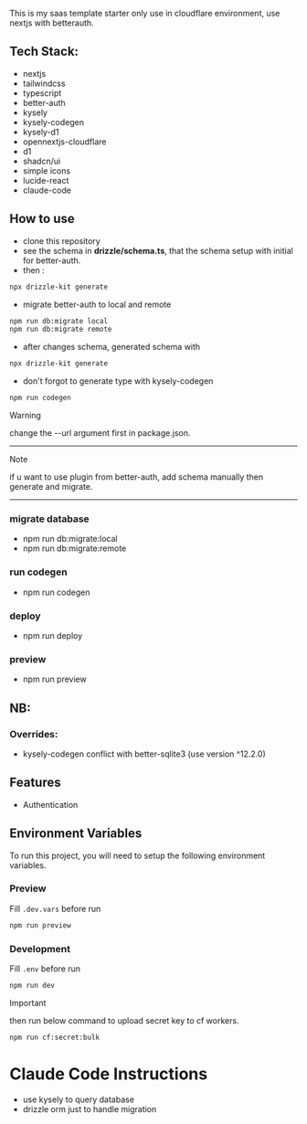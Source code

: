 This is my saas template starter only use in cloudflare environment, use nextjs with betterauth. 

## Tech Stack:
- nextjs
- tailwindcss
- typescript
- better-auth
- kysely
- kysely-codegen
- kysely-d1
- opennextjs-cloudflare
- d1
- shadcn/ui
- simple icons
- lucide-react
- claude-code

## How to use
- clone this repository
- see the schema in **drizzle/schema.ts**, that the schema setup with initial for better-auth.
- then :
```bash
npx drizzle-kit generate
```
- migrate better-auth to local and remote
``` bash
npm run db:migrate local
npm run db:migrate remote
```
- after changes schema, generated schema with
```bash
npx drizzle-kit generate
```
- don't forgot to generate type with kysely-codegen
```bash
npm run codegen
```
> [!WARNING] 
> change the --url argument first in package.json.

--- 

> [!NOTE] 
> if u want to use plugin from better-auth, add schema manually then generate and migrate.

---

### migrate database
- npm run db:migrate:local
- npm run db:migrate:remote

### run codegen
- npm run codegen

### deploy
- npm run deploy

### preview
- npm run preview

## NB:

### Overrides:
- kysely-codegen conflict with better-sqlite3 (use version ^12.2.0)
## Features

- Authentication


## Environment Variables

To run this project, you will need to setup the following environment variables.

### Preview
Fill `.dev.vars` before run 

``` bash
npm run preview
```

### Development
Fill `.env` before run

``` bash
npm run dev
```

> [!IMPORTANT] 
> then run below command to upload secret key to cf workers.

``` bash
npm run cf:secret:bulk
```

# Claude Code Instructions
- use kysely to query database
- drizzle orm just to handle migration



